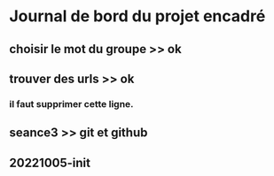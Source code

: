 # Journal de bord du projet encadré
## choisir le mot du groupe >> ok
## trouver des urls >> ok
### il faut supprimer cette ligne.
## seance3 >> git et github 
## 20221005-init
